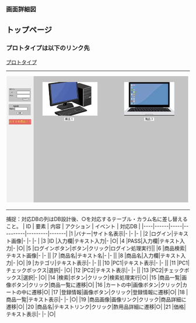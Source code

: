 ### 画面詳細図
## トップページ
### プロトタイプは以下のリンク先
[プロトタイプ](https://www.figma.com/file/c1gfjan5MAbjdh2eJg9KOi/MyPage?node-id=0%3A1)
*****
<img src="../img/toppage.png" width="500" >

*****
捕捉：対応DBの列はDB設計後、○を対応するテーブル・カラム名に差し替えること。
| ID | 要素 | 内容 | アクション | イベント | 対応DB |
|----|------|-----|----------|---------|-------|
|1   |バナー|サイト名表示|-     |-        |-      |
|2   |ログイン|テキスト画像|-   |-        |-      |
|3   |ID    |入力欄|テキスト入力|-        |○|
|4   |PASS|入力欄|テキスト入力|-           |○|
|5   |ログインボタン|ボタン|クリック|ログイン処理実行||
|6   |商品検索|テキスト画像|-       |-      ||
|7   |商品名|テキスト名|-          |-      ||
|8   |商品名|入力欄|テキスト入力|-           |○|
|9   |カテゴリ|テキスト表示|-       |-       ||
|10  |PC1|テキスト表示|-           |-       ||
|11  |PC1|チェックボックス|選択|-           |○|
|12  |PC2|テキスト表示|-        |-         ||
|13  |PC2|チェックボックス|選択|-           |○|
|14  |検索|ボタン|クリック|検索処理実行|○|
|15  |商品一覧|画像ボタン|クリック|商品一覧に遷移|○|
|16  |カートの中|画像ボタン|クリック|カートの中に遷移|○|
|17  |登録情報|画像ボタン|クリック|登録情報に遷移|○|
|18  |商品一覧|テキスト表示|-     |-          |○|
|19  |商品画像|画像リンク|クリック|商品詳細に遷移|○|
|20  |商品名|テキストリンク|クリック|酢用品詳細に遷移|○|
|21  |価格|テキスト表示|-     |-           |○|
